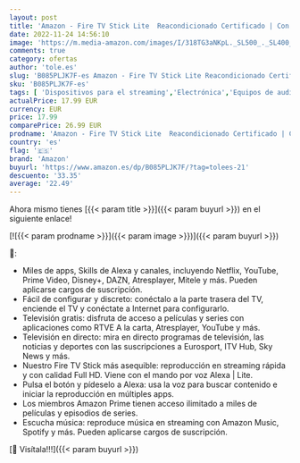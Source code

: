 ```yaml
---
layout: post
title: 'Amazon - Fire TV Stick Lite  Reacondicionado Certificado | Con mando por voz Alexa Lite  sin controles del TV   modelo de 2020'
date: 2022-11-24 14:56:10
image: 'https://m.media-amazon.com/images/I/318TG3aNKpL._SL500_._SL400_.jpg'
comments: true
category: ofertas
author: 'tole.es'
slug: 'B085PLJK7F-es Amazon - Fire TV Stick Lite Reacondicionado Certificado |...'
sku: 'B085PLJK7F-es'
tags: [ 'Dispositivos para el streaming','Electrónica','Equipos de audio y Hi-Fi','Servidores multimedia','alexa','amazon','🇪🇸', ]
actualPrice: 17.99 EUR
currency: EUR
price: 17.99
comparePrice: 26.99 EUR
prodname: 'Amazon - Fire TV Stick Lite  Reacondicionado Certificado | Con mando por voz Alexa Lite  sin controles del TV   modelo de 2020'
country: 'es'
flag: '🇪🇸'
brand: 'Amazon'
buyurl: 'https://www.amazon.es/dp/B085PLJK7F/?tag=tolees-21'
descuento: '33.35'
average: '22.49'
---
```


Ahora mismo tienes [{{< param title >}}]({{< param buyurl >}}) en el siguiente enlace!

[![{{< param prodname >}}]({{< param image >}})]({{< param buyurl >}})

🔎:

- Miles de apps, Skills de Alexa y canales, incluyendo Netflix, YouTube, Prime Video, Disney+, DAZN, Atresplayer, Mitele y más. Pueden aplicarse cargos de suscripción.
- Fácil de configurar y discreto: conéctalo a la parte trasera del TV, enciende el TV y conéctate a Internet para configurarlo.
- Televisión gratis: disfruta de acceso a películas y series con aplicaciones como RTVE A la carta, Atresplayer, YouTube y más.
- Televisión en directo: mira en directo programas de televisión, las noticias y deportes con las suscripciones a Eurosport, ITV Hub, Sky News y más.
- Nuestro Fire TV Stick más asequible: reproducción en streaming rápida y con calidad Full HD. Viene con el mando por voz Alexa | Lite.
- Pulsa el botón y pídeselo a Alexa: usa la voz para buscar contenido e iniciar la reproducción en múltiples apps.
- Los miembros Amazon Prime tienen acceso ilimitado a miles de películas y episodios de series.
- Escucha música: reproduce música en streaming con Amazon Music, Spotify y más. Pueden aplicarse cargos de suscripción.

[🛒 Visítala!!!]({{< param buyurl >}})
